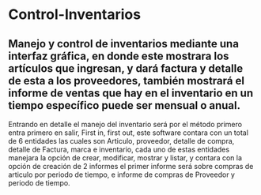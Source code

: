 # Control-Inventarios

## Manejo y control de inventarios mediante una interfaz gráfica, en donde este mostrara los artículos que ingresan, y dará factura y detalle de esta a los proveedores, también mostrará el informe de ventas que hay en el inventario en un tiempo específico puede ser mensual o anual.
Entrando en detalle el manejo del inventario será por el método primero entra primero en salir, First in, first out, este software contara con un total de 6 entidades las cuales son Articulo, proveedor, detalle de compra, detalle de Factura, marca e inventario, cada uno de estas entidades manejara  la opción de crear, modificar, mostrar y listar, y contara con la opción de creación de 2 informes el primer informe será sobre compras de articulo por periodo de tiempo, e informe de compras de Proveedor y periodo de tiempo.
